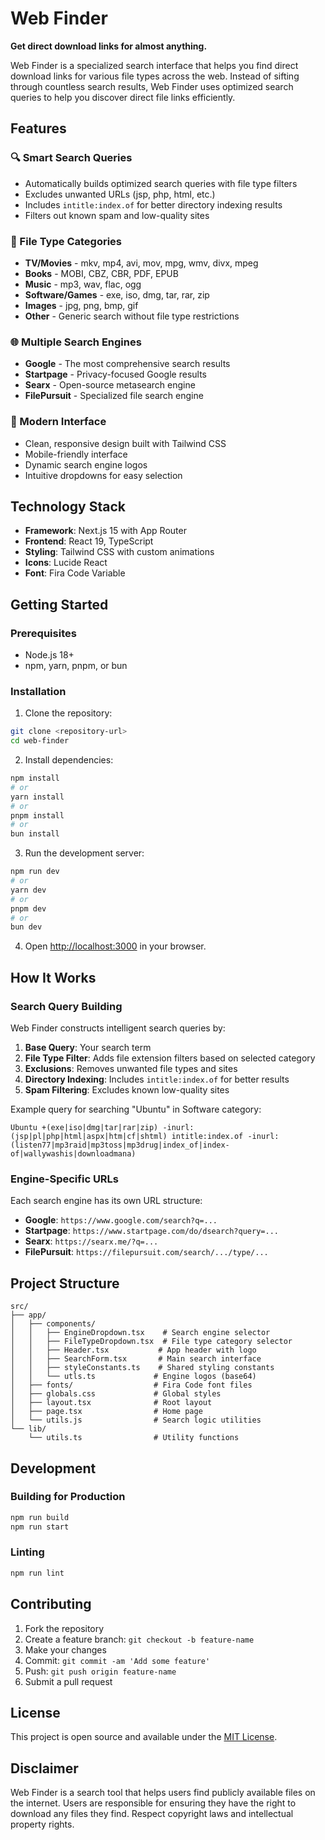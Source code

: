 # Web Finder

**Get direct download links for almost anything.**

Web Finder is a specialized search interface that helps you find direct download links for various file types across the web. Instead of sifting through countless search results, Web Finder uses optimized search queries to help you discover direct file links efficiently.

## Features

### 🔍 Smart Search Queries

- Automatically builds optimized search queries with file type filters
- Excludes unwanted URLs (jsp, php, html, etc.)
- Includes `intitle:index.of` for better directory indexing results
- Filters out known spam and low-quality sites

### 📁 File Type Categories

- **TV/Movies** - mkv, mp4, avi, mov, mpg, wmv, divx, mpeg
- **Books** - MOBI, CBZ, CBR, PDF, EPUB
- **Music** - mp3, wav, flac, ogg
- **Software/Games** - exe, iso, dmg, tar, rar, zip
- **Images** - jpg, png, bmp, gif
- **Other** - Generic search without file type restrictions

### 🌐 Multiple Search Engines

- **Google** - The most comprehensive search results
- **Startpage** - Privacy-focused Google results
- **Searx** - Open-source metasearch engine
- **FilePursuit** - Specialized file search engine

### 🎨 Modern Interface

- Clean, responsive design built with Tailwind CSS
- Mobile-friendly interface
- Dynamic search engine logos
- Intuitive dropdowns for easy selection

## Technology Stack

- **Framework**: Next.js 15 with App Router
- **Frontend**: React 19, TypeScript
- **Styling**: Tailwind CSS with custom animations
- **Icons**: Lucide React
- **Font**: Fira Code Variable

## Getting Started

### Prerequisites

- Node.js 18+
- npm, yarn, pnpm, or bun

### Installation

1. Clone the repository:

```bash
git clone <repository-url>
cd web-finder
```

2. Install dependencies:

```bash
npm install
# or
yarn install
# or
pnpm install
# or
bun install
```

3. Run the development server:

```bash
npm run dev
# or
yarn dev
# or
pnpm dev
# or
bun dev
```

4. Open [http://localhost:3000](http://localhost:3000) in your browser.

## How It Works

### Search Query Building

Web Finder constructs intelligent search queries by:

1. **Base Query**: Your search term
2. **File Type Filter**: Adds file extension filters based on selected category
3. **Exclusions**: Removes unwanted file types and sites
4. **Directory Indexing**: Includes `intitle:index.of` for better results
5. **Spam Filtering**: Excludes known low-quality sites

Example query for searching "Ubuntu" in Software category:

```
Ubuntu +(exe|iso|dmg|tar|rar|zip) -inurl:(jsp|pl|php|html|aspx|htm|cf|shtml) intitle:index.of -inurl:(listen77|mp3raid|mp3toss|mp3drug|index_of|index-of|wallywashis|downloadmana)
```

### Engine-Specific URLs

Each search engine has its own URL structure:

- **Google**: `https://www.google.com/search?q=...`
- **Startpage**: `https://www.startpage.com/do/dsearch?query=...`
- **Searx**: `https://searx.me/?q=...`
- **FilePursuit**: `https://filepursuit.com/search/.../type/...`

## Project Structure

```
src/
├── app/
│   ├── components/
│   │   ├── EngineDropdown.tsx    # Search engine selector
│   │   ├── FileTypeDropdown.tsx  # File type category selector
│   │   ├── Header.tsx           # App header with logo
│   │   ├── SearchForm.tsx       # Main search interface
│   │   ├── styleConstants.ts    # Shared styling constants
│   │   └── utls.ts             # Engine logos (base64)
│   ├── fonts/                  # Fira Code font files
│   ├── globals.css             # Global styles
│   ├── layout.tsx              # Root layout
│   ├── page.tsx                # Home page
│   └── utils.js                # Search logic utilities
└── lib/
    └── utils.ts                # Utility functions
```

## Development

### Building for Production

```bash
npm run build
npm run start
```

### Linting

```bash
npm run lint
```

## Contributing

1. Fork the repository
2. Create a feature branch: `git checkout -b feature-name`
3. Make your changes
4. Commit: `git commit -am 'Add some feature'`
5. Push: `git push origin feature-name`
6. Submit a pull request

## License

This project is open source and available under the [MIT License](LICENSE).

## Disclaimer

Web Finder is a search tool that helps users find publicly available files on the internet. Users are responsible for ensuring they have the right to download any files they find. Respect copyright laws and intellectual property rights.
